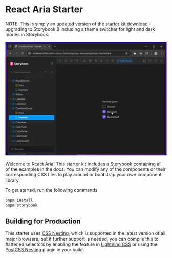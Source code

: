 # React Aria Starter

NOTE: This is simply an updated version of the [starter kit download](https://react-spectrum.adobe.com/react-aria/getting-started.html) - upgrading to Storybook 8 including a theme switcher for light and dark modes in Storybook. 


[![React Aria Starter](react-aria-starter.jpg)](react-aria-starter.mp4 "React Aria Starter")

Welcome to React Aria! This starter kit includes a [Storybook](https://storybook.js.org/) containing all of the examples in the docs. You can modify any of the components or their corresponding CSS files to play around or bootstrap your own component library.

To get started, run the following commands:

```shell
pnpm install
pnpm storybook
```

## Building for Production

This starter uses [CSS Nesting](https://drafts.csswg.org/css-nesting/), which is supported in the latest version of all major browsers, but if further support is needed, you can compile this to flattened selectors by enabling the feature in [Lightning CSS](https://lightningcss.dev/docs.html) or using the [PostCSS Nesting](https://github.com/csstools/postcss-plugins/tree/main/plugins/postcss-nesting#usage) plugin in your build.
